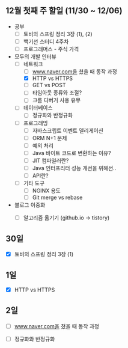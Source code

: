 ## 12월 첫째 주 할일 (11/30 ~ 12/06)

- 공부
  - [ ] 토비의 스프링 정리 3장 (1), (2)
  - [ ] 백기선 스터디 4주차
  - [ ] 프로그래머스 - 주식 가격
- 모두의 개발 인터뷰
  - [ ] 네트워크
    - [ ] www.naver.com을 쳤을 때 동작 과정
    - [x] HTTP vs HTTPS 
    - [ ] GET vs POST
    - [ ] 타임아웃 종류와 조절?
    - [ ] 크롬 디버거 사용 유무
  - [ ] 데이터베이스
    - [ ] 정규화와 반정규화
  - [ ] 프로그래밍
    - [ ] 자바스크립트 이벤트 델리게이션
    - [ ] ORM N+1 문제
    - [ ] 예외 처리
    - [ ] Java 바이트 코드로 변환하는 이유?
    - [ ] JIT 컴파일러란?
    - [ ] Java 인터프리터 성능 개선을 위해선..
    - [ ] API란?  
  - [ ] 기타 도구
    - [ ] NGINX 용도
    - [ ] Git merge vs rebase
  
- 블로그 이중화
  - [ ] 알고리즘 옮기기 (github.io -> tistory)


## 30일

- [x] 토비의 스프링 정리 3장 (1)


## 1일

- [x] HTTP vs HTTPS 


## 2일

- [ ] www.naver.com을 쳤을 때 동작 과정
- [ ] 정규화와 반정규화



